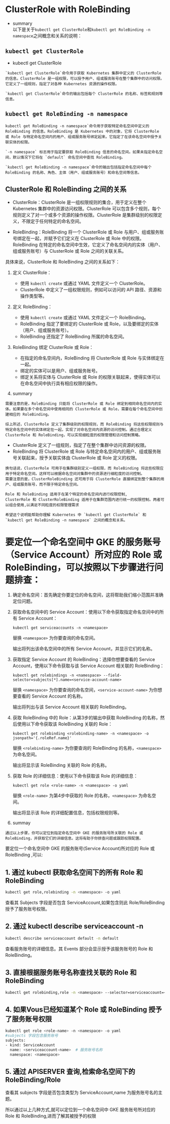 # ClusterRole with RoleBinding
- summary  
以下是关于`kubectl get ClusterRole`和`kubectl get RoleBinding -n namespace`之间概念和关系的说明：

## `kubectl get ClusterRole`
- kubectl get ClusterRole
``` 
`kubectl get ClusterRole`命令用于获取 Kubernetes 集群中定义的 ClusterRole 的信息。ClusterRole 是一组权限，可以授予用户、组或服务账号在整个集群中的访问权限。它定义了一组规则，指定了对各种 Kubernetes 资源的操作权限。

`kubectl get ClusterRole`命令的输出包括每个 ClusterRole 的名称、标签和规则等信息。
```
## `kubectl get RoleBinding -n namespace`
```
kubectl get RoleBinding -n namespace`命令用于获取特定命名空间中定义的 RoleBinding 的信息。RoleBinding 是 Kubernetes 中的对象，它将 ClusterRole 或 Role 与特定命名空间内的用户、组或服务账号绑定起来。它指定了在该命名空间中授予关联实体的权限。

`-n namespace` 标志用于指定要获取 RoleBinding 信息的命名空间。如果未指定命名空间，默认情况下它将在 `default` 命名空间中查找 RoleBinding。

`kubectl get RoleBinding -n namespace`命令的输出包括指定命名空间中每个 RoleBinding 的名称、角色、主体（用户、组或服务账号）和命名空间等信息。
```
## ClusterRole 和 RoleBinding 之间的关系


- ClusterRole：ClusterRole 是一组权限规则的集合，用于定义在整个 Kubernetes 集群中的资源访问权限。ClusterRole 可以包含多个规则，每个规则定义了对一个或多个资源的操作权限。ClusterRole 是集群级别的权限定义，不限定于任何特定的命名空间。

- RoleBinding：RoleBinding 将一个 ClusterRole 或 Role 与用户、组或服务账号绑定在一起，并赋予它们定义在 ClusterRole 或 Role 中的权限。RoleBinding 在特定的命名空间中生效，它定义了命名空间内的实体（用户、组或服务账号）与 ClusterRole 或 Role 之间的关联关系。

具体来说，ClusterRole 和 RoleBinding 之间的关系如下：

1. 定义 ClusterRole：
   - 使用 `kubectl create` 或通过 YAML 文件定义一个 ClusterRole。
   - ClusterRole 中定义了一组权限规则，例如可以访问的 API 路径、资源和操作类型等。

2. 定义 RoleBinding：
   - 使用 `kubectl create` 或通过 YAML 文件定义一个 RoleBinding。
   - RoleBinding 指定了要绑定的 ClusterRole 或 Role，以及要绑定的实体（用户、组或服务账号）。
   - RoleBinding 还指定了 RoleBinding 所属的命名空间。

3. RoleBinding 绑定 ClusterRole 或 Role：
   - 在指定的命名空间内，RoleBinding 将 ClusterRole 或 Role 与实体绑定在一起。
   - 绑定的实体可以是用户、组或服务账号。
   - 绑定关系将实体与 ClusterRole 或 Role 的权限关联起来，使得实体可以在命名空间中执行具有相应权限的操作。
4. summary
```
需要注意的是，RoleBinding 只能将 ClusterRole 或 Role 绑定到相同命名空间内的实体。如果要在多个命名空间中使用相同的 ClusterRole 或 Role，需要在每个命名空间中创建相应的 RoleBinding。

综上所述，ClusterRole 定义了集群级别的权限规则，而 RoleBinding 将这些权限规则与特定命名空间中的实体绑定在一起，实现了对命名空间内资源的访问控制。通过合理定义 ClusterRole 和 RoleBinding，可以实现细粒度的权限管理和访问控制策略。
```
- ClusterRole 定义了一组规则，指定了在整个集群中访问资源的权限。
- RoleBinding 将 ClusterRole 或 Role 与特定命名空间内的用户、组或服务账号关联起来，授予关联实体由 ClusterRole 或 Role 定义的权限。
```
换句话说，ClusterRole 可用于在集群级别定义一组权限，而 RoleBinding 将这些权限应用于特定命名空间。这样可以根据命名空间对集群中的资源进行细粒度的访问控制。
需要注意的是，ClusterRoleBinding 还可用于将 ClusterRole 直接绑定到整个集群的用户、组或服务账号，而不限于特定命名空间。

Role 和 RoleBinding 适用于在某个特定的命名空间内进行权限控制,
ClusterRole 和 ClusterRoleBinding 适用于在集群范围内进行统一的权限控制。两者可以组合使用,以满足不同粒度的权限管理需求

希望这个说明能帮助你理解 Kubernetes 中 `kubectl get ClusterRole` 和 `kubectl get RoleBinding -n namespace` 之间的概念和关系。
```

# 要定位一个命名空间中 GKE 的服务账号（Service Account）所对应的 Role 或 RoleBinding，可以按照以下步骤进行问题排查：

1. 确定命名空间：首先确定你要定位的命名空间，这将帮助我们缩小范围并准确定位问题。

2. 获取命名空间中的 Service Account：使用以下命令获取指定命名空间中的所有 Service Account：

   ```
   kubectl get serviceaccounts -n <namespace>
   ```

   替换 `<namespace>` 为你要查询的命名空间。

   输出将列出该命名空间中的所有 Service Account，并显示它们的名称。

3. 获取指定 Service Account 的 RoleBinding：选择你想要查看的 Service Account，使用以下命令获取与该 Service Account 相关联的 RoleBinding：

   ```
   kubectl get rolebindings -n <namespace> --field-selector=subjects[*].name=<service-account-name>
   ```

   替换 `<namespace>` 为你要查询的命名空间，`<service-account-name>` 为你想要查看的 Service Account 的名称。

   输出将列出与该 Service Account 相关联的 RoleBinding。

4. 获取 RoleBinding 中的 Role：从第3步的输出中获取 RoleBinding 的名称，然后使用以下命令获取该 RoleBinding 关联的 Role：

   ```
   kubectl get rolebinding <rolebinding-name> -n <namespace> -o jsonpath='{.roleRef.name}'
   ```

   替换 `<rolebinding-name>` 为你要查询的 RoleBinding 的名称，`<namespace>` 为命名空间。

   输出将显示该 RoleBinding 关联的 Role 的名称。

5. 获取 Role 的详细信息：使用以下命令获取该 Role 的详细信息：

   ```
   kubectl get role <role-name> -n <namespace> -o yaml
   ```

   替换 `<role-name>` 为第4步中获取的 Role 的名称，`<namespace>` 为命名空间。

   输出将显示该 Role 的详细配置信息，包括权限规则等。
6. summay
```
通过以上步骤，你可以定位到指定命名空间中 GKE 的服务账号所关联的 Role 或 RoleBinding，并获取它们的详细信息。这将有助于你排查问题或跟踪权限配置。
```

要定位一个命名空间中 GKE 的服务账号(Service Account)所对应的 Role 或 RoleBinding ,可以:
## 1. 通过 kubectl 获取命名空间下的所有 Role 和 RoleBinding
```bash
kubectl get role,rolebinding -n <namespace> -o yaml
```
查看其 Subjects 字段是否包含 ServiceAccount,如果包含则此 Role/RoleBinding 授予了服务账号权限。

## 2. 通过 kubectl describe serviceaccount <serviceaccount-name> -n <namespace>
```bash
kubectl describe serviceaccount default -n default 
```
查看服务账号的详细信息。其 Events 部分会显示授予该服务账号的 Role 和 RoleBinding。
## 3. 直接根据服务账号名称查找关联的 Role 和 RoleBinding
```bash
kubectl get rolebinding,role -n <namespace> --selector=serviceaccount=<serviceaccount-name>
```
## 4. 如果Vous已经知道某个 Role 或 RoleBinding 授予了服务账号权限
```bash
kubectl get role <role-name> -n <namespace> -o yaml  
#subjects 字段包含服务账号  
subjects:  
- kind: ServiceAccount
  name: <serviceaccount-name>  # 服务账号名称  
  namespace: <namespace> 
``` 
## 5. 通过 APISERVER 查询,检索命名空间下的 RoleBinding/Role
查看其 subjects 字段是否包含类型为 ServiceAccount,name 为服务账号名的主题。

所以通过以上几种方式,就可以定位到一个命名空间中 GKE 服务账号所对应的 Role 和 RoleBinding,进而了解其被授予的权限
